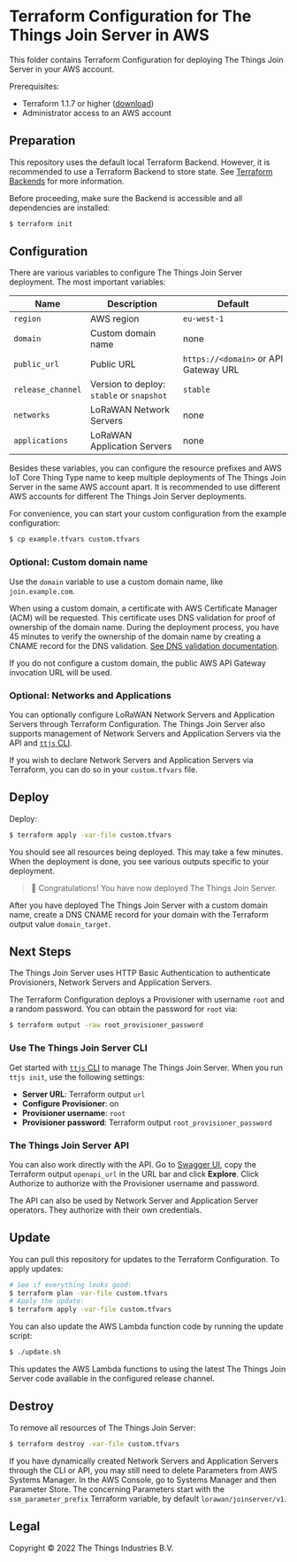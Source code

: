 # Terraform Configuration for The Things Join Server in AWS

This folder contains Terraform Configuration for deploying The Things Join Server in your AWS account.

Prerequisites:

- Terraform 1.1.7 or higher ([download](https://www.terraform.io/downloads))
- Administrator access to an AWS account

## Preparation

This repository uses the default local Terraform Backend. However, it is recommended to use a Terraform Backend to store state. See [Terraform Backends](https://www.terraform.io/language/settings/backends) for more information.

Before proceeding, make sure the Backend is accessible and all dependencies are installed:

```bash
$ terraform init
```

## Configuration

There are various variables to configure The Things Join Server deployment. The most important variables:

| Name              | Description                               | Default                               |
| ----------------- | ----------------------------------------- | ------------------------------------- |
| `region`          | AWS region                                | `eu-west-1`                           |
| `domain`          | Custom domain name                        | none                                  |
| `public_url`      | Public URL                                | `https://<domain>` or API Gateway URL |
| `release_channel` | Version to deploy: `stable` or `snapshot` | `stable`                              |
| `networks`        | LoRaWAN Network Servers                   | none                                  |
| `applications`    | LoRaWAN Application Servers               | none                                  |

Besides these variables, you can configure the resource prefixes and AWS IoT Core Thing Type name to keep multiple deployments of The Things Join Server in the same AWS account apart. It is recommended to use different AWS accounts for different The Things Join Server deployments.

For convenience, you can start your custom configuration from the example configuration:

```bash
$ cp example.tfvars custom.tfvars
```

### Optional: Custom domain name

Use the `domain` variable to use a custom domain name, like `join.example.com`.

When using a custom domain, a certificate with AWS Certificate Manager (ACM) will be requested. This certificate uses DNS validation for proof of ownership of the domain name. During the deployment process, you have 45 minutes to verify the ownership of the domain name by creating a CNAME record for the DNS validation. [See DNS validation documentation](https://docs.aws.amazon.com/acm/latest/userguide/dns-validation.html).

If you do not configure a custom domain, the public AWS API Gateway invocation URL will be used.

### Optional: Networks and Applications

You can optionally configure LoRaWAN Network Servers and Application Servers through Terraform Configuration. The Things Join Server also supports management of Network Servers and Application Servers via the API and [`ttjs` CLI](https://www.npmjs.com/package/ttjs-cli).

If you wish to declare Network Servers and Application Servers via Terraform, you can do so in your `custom.tfvars` file.

## Deploy

Deploy:

```bash
$ terraform apply -var-file custom.tfvars
```

You should see all resources being deployed. This may take a few minutes. When the deployment is done, you see various outputs specific to your deployment.

> 🎉 Congratulations! You have now deployed The Things Join Server.

After you have deployed The Things Join Server with a custom domain name, create a DNS CNAME record for your domain with the Terraform output value `domain_target`.

## Next Steps

The Things Join Server uses HTTP Basic Authentication to authenticate Provisioners, Network Servers and Application Servers.

The Terraform Configuration deploys a Provisioner with username `root` and a random password. You can obtain the password for `root` via:

```bash
$ terraform output -raw root_provisioner_password
```

### Use The Things Join Server CLI

Get started with [`ttjs` CLI](https://www.npmjs.com/package/ttjs-cli) to manage The Things Join Server. When you run `ttjs init`, use the following settings:

- **Server URL**: Terraform output `url`
- **Configure Provisioner**: on
- **Provisioner username**: `root`
- **Provisioner password**: Terraform output `root_provisioner_password`

### The Things Join Server API

You can also work directly with the API. Go to [Swagger UI](https://petstore.swagger.io), copy the Terraform output `openapi_url` in the URL bar and click **Explore**. Click Authorize to authorize with the Provisioner username and password.

The API can also be used by Network Server and Application Server operators. They authorize with their own credentials.

## Update

You can pull this repository for updates to the Terraform Configuration. To apply updates:

```bash
# See if everything looks good:
$ terraform plan -var-file custom.tfvars
# Apply the update:
$ terraform apply -var-file custom.tfvars
```

You can also update the AWS Lambda function code by running the update script:

```bash
$ ./update.sh
```

This updates the AWS Lambda functions to using the latest The Things Join Server code available in the configured release channel.

## Destroy

To remove all resources of The Things Join Server:

```bash
$ terraform destroy -var-file custom.tfvars
```

If you have dynamically created Network Servers and Application Servers through the CLI or API, you may still need to delete Parameters from AWS Systems Manager. In the AWS Console, go to Systems Manager and then Parameter Store. The concerning Parameters start with the `ssm_parameter_prefix` Terraform variable, by default `lorawan/joinserver/v1`.

## Legal

Copyright © 2022 The Things Industries B.V.
